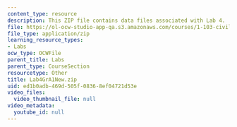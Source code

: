 ```yaml
---
content_type: resource
description: This ZIP file contains data files associated with Lab 4.
file: https://ol-ocw-studio-app-qa.s3.amazonaws.com/courses/1-103-civil-engineering-materials-laboratory-spring-2004/ed1b0adb469d505f08368ef04721d53e_Lab4GrA1New.zip
file_type: application/zip
learning_resource_types:
- Labs
ocw_type: OCWFile
parent_title: Labs
parent_type: CourseSection
resourcetype: Other
title: Lab4GrA1New.zip
uid: ed1b0adb-469d-505f-0836-8ef04721d53e
video_files:
  video_thumbnail_file: null
video_metadata:
  youtube_id: null
---
```

